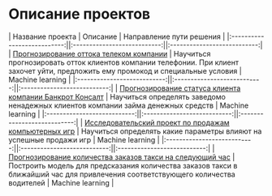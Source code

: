 # Описание проектов

| Название проекта | Описание | Направление пути решения |
|:---------------------------:||:---------------------------:||:---------------------------:|
| [Прогнозирование оттока телеком компании](https://github.com/JuliaKildyushova/myprojects/tree/main/Проект%20такси "Project Taxi") | Научиться прогнозировать отток клиентов компании телефонии. При клиент захочет уйти, предложить ему промокод и специальные условия | Machine learning |
|:---------------------------:||:---------------------------:||:---------------------------:|
| [Прогнозирование статуса клиента компании Банкрот Консалт](https://github.com/JuliaKildyushova/myprojects/tree/main/Проект%20банкрот%20консалт "Проект Банкрот Консалт") | Научиться определять заведомо ненадежных клиентов компании займа денежных средств | Machine learning |
|:---------------------------:||:---------------------------:||:---------------------------:|
| [Исследовательский проект по продажам компьютерных игр](https://github.com/JuliaKildyushova/myprojects/tree/main/Проект%20продажи%20игр "Project Game Sales") | Научиться определять какие параметры влияют на успешные продажи игр | Machine learning |
|:---------------------------:||:---------------------------:||:---------------------------:|
| [Прогнозирование количества заказов такси на следующий час](https://github.com/JuliaKildyushova/myprojects/tree/main/Выпускной%20проект%20телекоммуникации "Project Telecommunications") | Построить модель для предсказания количества заказов такси в ближайший час для привлечения соответствующего количества водителей | Machine learning |
